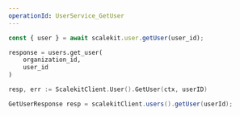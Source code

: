 ```yaml
---
operationId: UserService_GetUser
---
```


```js
const { user } = await scalekit.user.getUser(user_id);
```

```python
response = users.get_user(
    organization_id,
    user_id
)
```

```go
resp, err := ScalekitClient.User().GetUser(ctx, userID)
```

```java
GetUserResponse resp = scalekitClient.users().getUser(userId);
```
